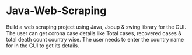 # Java-Web-Scraping
Build a web scraping project using Java, Jsoup &amp; swing library for the GUI. The user can get corona case details like Total cases, recovered cases &amp; total death count country wise. The user needs to enter the country name for in the GUI to get its details.
